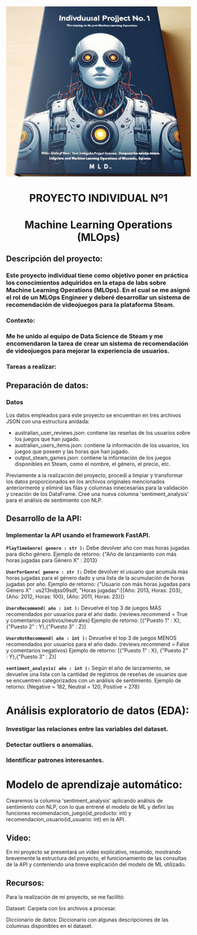 ![alt hola](./data/mlops.jpg)

# <h1 align=center> PROYECTO INDIVIDUAL Nº1
<h1 align=center> Machine Learning Operations (MLOps) </h1>



## Descripción del proyecto:

### Este proyecto individual tiene como objetivo poner en práctica los conocimientos adquiridos en la etapa de labs sobre Machine Learning Operations (MLOps). En el cual se me asignó el rol de un MLOps Engineer y deberé desarrollar un sistema de recomendación de videojuegos para la plataforma Steam.

### Contexto:

### Me he unido al equipo de Data Science de Steam y me encomendaron la tarea de crear un sistema de recomendación de videojuegos para mejorar la experiencia de usuarios.

### Tareas a realizar:

## Preparación de datos:

### Datos

Los datos empleados para este proyecto se encuentran en tres archivos JSON con una estructura anidada:

- australian_user_reviews.json: contiene las reseñas de los usuarios sobre los juegos que han jugado.
- australian_users_items.json: contiene la información de los usuarios, los juegos que poseen y las horas que han jugado.
- output_steam_games.json: contiene la información de los juegos disponibles en Steam, como el nombre, el género, el precio, etc.


Previamente a la realización del proyecto, procedí a limpiar y transformar los datos proporcionados en los archivos originales mencionados anteriormente y eliminé las filas y columnas innecesarias para la validación y creación de los DataFrame. Creé una nueva columna 'sentiment_analysis' para el análisis de sentimiento con NLP.



## Desarrollo de la API:

### Implementar la API usando el framework FastAPI.


**`PlayTimeGenre( genero : str ):`**  Debe devolver año con mas horas jugadas para dicho género.
Ejemplo de retorno: {"Año de lanzamiento con más horas jugadas para Género X" : 2013}

**`UserForGenre( genero : str ):`** Debe devolver el usuario que acumula más horas jugadas para el género dado y una lista de la acumulación de horas jugadas por año.
Ejemplo de retorno: {"Usuario con más horas jugadas para Género X" : us213ndjss09sdf, "Horas jugadas":[{Año: 2013, Horas: 203}, {Año: 2012, Horas: 100}, {Año: 2011, Horas: 23}]}

**`UsersRecommend( año : int ):`** Devuelve el top 3 de juegos MÁS recomendados por usuarios para el año dado. (reviews.recommend = True y comentarios positivos/neutrales)
Ejemplo de retorno: [{"Puesto 1" : X}, {"Puesto 2" : Y},{"Puesto 3" : Z}]

**`UsersNotRecommend( año : int ):`** Devuelve el top 3 de juegos MENOS recomendados por usuarios para el año dado. (reviews.recommend = False y comentarios negativos)
Ejemplo de retorno: [{"Puesto 1" : X}, {"Puesto 2" : Y},{"Puesto 3" : Z}]

**`sentiment_analysis( año : int ):`** Según el año de lanzamiento, se devuelve una lista con la cantidad de registros de reseñas de usuarios que se encuentren categorizados con un análisis de sentimiento.
Ejemplo de retorno: {Negative = 182, Neutral = 120, Positive = 278}



# Análisis exploratorio de datos (EDA):

### Investigar las relaciones entre las variables del dataset.

### Detectar outliers o anomalías.

### Identificar patrones interesantes.



# Modelo de aprendizaje automático:

Crearemos la columna 'sentiment_analysis' aplicando análisis de sentimiento con NLP, con lo que entrené el modelo de ML y definí las funciones recomendacion_juego(id_producto: int) y recomendacion_usuario(id_usuario: int) en la API.


## Video:

En mi proyecto se presentará un video explicativo, resumido, mostrando brevemente la estructura del proyecto, el funicionamiento de las consultas de la API y conteniendo una breve explicación del modelo de ML utilizado. 


## Recursos: 

Para la realización de mi proyecto, se me facilitó: 

Dataset: Carpeta con los archivos a procesar.

Diccionario de datos: Diccionario con algunas descripciones de las columnas disponibles en el dataset.

